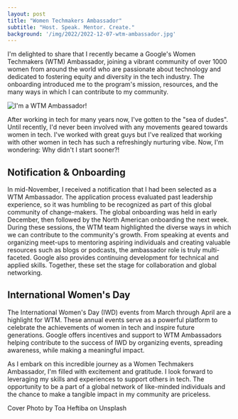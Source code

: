 ```yaml
---
layout: post
title: "Women Techmakers Ambassador"
subtitle: "Host. Speak. Mentor. Create."
background: '/img/2022/2022-12-07-wtm-ambassador.jpg'
---
```


I'm delighted to share that I recently became a Google's Women Techmakers (WTM) Ambassador, joining a vibrant community of over 1000 women from around the world who are passionate about technology and dedicated to fostering equity and diversity in the tech industry. The onboarding introduced me to the program's mission, resources, and the many ways in which I can contribute to my community.

![I'm a WTM Ambassador!](/img/2022/2022-12-07-wtm-ambassador.gif)

After working in tech for many years now, I've gotten to the "sea of dudes". Until recently, I'd never been involved with any movements geared towards women in tech. I've worked with great guys but I've realized that working with other women in tech has such a refreshingly nurturing vibe. Now, I'm wondering: Why didn't I start sooner?!

## Notification & Onboarding

In mid-November, I received a notification that I had been selected as a WTM Ambassador. The application process evaluated past leadership experience, so it was humbling to be recognized as part of this global community of change-makers. The global onboarding was held in early December, then followed by the North American onboarding the next week. During these sessions, the WTM team highlighted the diverse ways in which we can contribute to the community's growth. From speaking at events and organizing meet-ups to mentoring aspiring individuals and creating valuable resources such as blogs or podcasts, the ambassador role is truly multi-faceted. Google also provides continuing development for technical and applied skills. Together, these set the stage for collaboration and global networking.

## International Women's Day

The International Women's Day (IWD) events from March through April are a highlight for WTM. These annual events serve as a powerful platform to celebrate the achievements of women in tech and inspire future generations. Google offers incentives and support to WTM Ambassadors helping contribute to the success of IWD by organizing events, spreading awareness, while making a meaningful impact.

As I embark on this incredible journey as a Women Techmakers Ambassador, I'm filled with excitement and gratitude. I look forward to leveraging my skills and experiences to support others in tech. The opportunity to be a part of a global network of like-minded individuals and the chance to make a tangible impact in my community are priceless.

<figcaption>Cover Photo by Toa Heftiba on Unsplash</figcaption>
